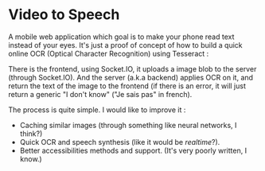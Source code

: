 Video to Speech
===============

A mobile web application which goal is to make your phone read text instead of your eyes.
It's just a proof of concept of how to build a quick online OCR (Optical Character Recognition) using Tesseract :

There is the frontend, using Socket.IO, it uploads a image blob to the server (through Socket.IO).
And the server (a.k.a backend) applies OCR on it, and return the text of the image to the frontend (if there is an error, it will just return a generic "I don't know" ("Je sais pas" in french).

The process is quite simple. I would like to improve it :

- Caching similar images (through something like neural networks, I think?)
- Quick OCR and speech synthesis (like it would be *realtime*?).
- Better accessibilities methods and support. (It's very poorly written, I know.)



